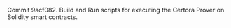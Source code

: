 Commit 9acf082.                    Build and Run scripts for executing the Certora Prover on Solidity smart contracts.